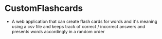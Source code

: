 # CustomFlashcards

- A web application that can create flash cards for words and it's meaning using a csv file and keeps track of correct / incorrect answers and presents words  accordingly in a random order
